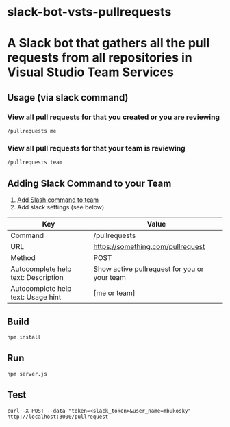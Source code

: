 # slack-bot-vsts-pullrequests

A Slack bot that gathers all the pull requests from all repositories in Visual Studio Team Services
===============================

## Usage (via slack command)

### View all pull requests for that you created or you are reviewing

`/pullrequests me`

### View all pull requests for that your team is reviewing

`/pullrequests team`

## Adding Slack Command to your Team
1. [Add Slash command to team](https://my.slack.com/services/new/slash-commands)
2. Add slack settings (see below)

| Key                                 	| Value                                                                	|
|-------------------------------------	|----------------------------------------------------------------------	|
| Command                             	| /pullrequests                                                        	|
| URL                                 	| https://something.com/pullrequest                                    	|
| Method                              	| POST                                                                 	|
| Autocomplete help text: Description 	| Show active pullrequest for you or your team                         	|
| Autocomplete help text: Usage hint  	| [me or team]                                                         	|

## Build

`npm install`

## Run

`npm server.js`

## Test
`curl -X POST --data "token=<slack_token>&user_name=mbukosky" http://localhost:3000/pullrequest`
